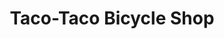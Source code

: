 ---
title: "Taco-Taco Bicycle Shop"
url: /victoria-tarlac-city/taco-taco-bicycle-shop/
shop: bicycle
---